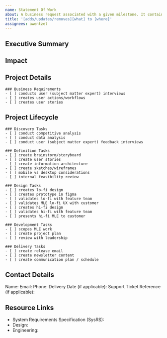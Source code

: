 ```yaml
---
name: Statement Of Work
about: A business request associated with a given milestone. It contains a list of Epics required to deliver.
title: '[adds/updates/removes][what] to [where]'
assignees: awentzel
---
```


## Executive Summary
<!-- A summary description of the challenge or opportunity -->

## Impact
<!-- A value statement of impact this project or task would have for the stakeholder/s -->

## Project Details
<!-- Project description and details of work to be performed -->

```[tasklist]
### Business Requirements
- [ ] conducts user (subject matter expert) interviews
- [ ] creates user actions/workflows
- [ ] creates user stories
```

## Project Lifecycle
<!-- Provide detailed requirements with links to resources for all activities involved in delivering this request to the stakeholders -->
<!-- consider what action or workflows are required for the stakeholder to efficiently and quickly achieve their objectives -->
<!-- consider responsive/adaptive UI, themes/branding, cross-platform / devices -->

```[tasklist]
### Discovery Tasks
- [ ] conduct competitive analysis
- [ ] conduct data analysis
- [ ] conduct user (subject matter expert) feedback interviews
```

```[tasklist]
### Definition Tasks
- [ ] create brainstorm/storyboard
- [ ] create user stories
- [ ] create information architecture
- [ ] create sketches/wireframes
- [ ] mobile vs desktop considerations
- [ ] internal feasibility review
```

```[tasklist]
### Design Tasks
- [ ] creates lo-fi design
- [ ] creates prototype in figma
- [ ] validates lo-fi with feature team
- [ ] validates MLE lo-fi UX with customer
- [ ] creates hi-fi design
- [ ] validates hi-fi with feature team
- [ ] presents hi-fi MLE to customer
```

```[tasklist]
### Development Tasks
- [ ] scopes MLE work
- [ ] create project plan
- [ ] review with leadership
```

```[tasklist]
### Delivery Tasks
- [ ] create release email
- [ ] create newsletter content
- [ ] create communication plan / schedule
```

## Contact Details
<!-- Contact information for the stakeholder -->
Name:
Email:
Phone:
Delivery Date (if applicable):
Support Ticket Reference (if applicable):

## Resource Links
- System Requirements Specification (SysRS):
- Design:
- Engineering:
